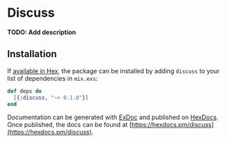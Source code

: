 # Discuss

**TODO: Add description**

## Installation

If [available in Hex](https://hex.pm/docs/publish), the package can be installed
by adding `discuss` to your list of dependencies in `mix.exs`:

```elixir
def deps do
  [{:discuss, "~> 0.1.0"}]
end
```

Documentation can be generated with [ExDoc](https://github.com/elixir-lang/ex_doc)
and published on [HexDocs](https://hexdocs.pm). Once published, the docs can
be found at [https://hexdocs.pm/discuss](https://hexdocs.pm/discuss).


